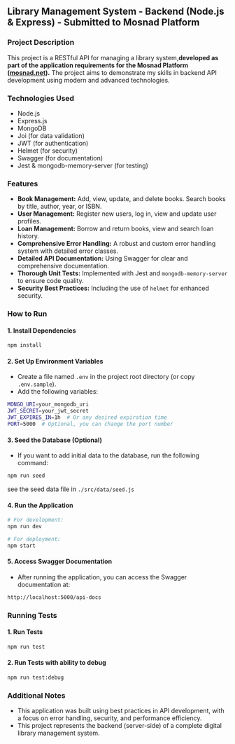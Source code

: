 ## Library Management System - Backend (Node.js & Express) - **Submitted to Mosnad Platform**

### Project Description

This project is a RESTful API for managing a library system,**developed as part of the application requirements for the Mosnad Platform ([mosnad.net](https://mosnad.net)).** The project aims to demonstrate my skills in backend API development using modern and advanced technologies.

### Technologies Used

- Node.js
- Express.js
- MongoDB
- Joi (for data validation)
- JWT (for authentication)
- Helmet (for security)
- Swagger (for documentation)
- Jest & mongodb-memory-server (for testing)

### Features

- **Book Management:** Add, view, update, and delete books. Search books by title, author, year, or ISBN.
- **User Management:** Register new users, log in, view and update user profiles.
- **Loan Management:** Borrow and return books, view and search loan history.
- **Comprehensive Error Handling:**  A robust and custom error handling system with detailed error classes. 
- **Detailed API Documentation:**  Using Swagger for clear and comprehensive documentation.
- **Thorough Unit Tests:**  Implemented with Jest and `mongodb-memory-server`  to ensure code quality.
- **Security Best Practices:** Including the use of `helmet` for enhanced security.

### How to Run

#### 1. Install Dependencies

```bash
npm install
```

#### 2. Set Up Environment Variables

- Create a file named `.env` in the project root directory (or copy `.env.sample`).
- Add the following variables:

```bash
MONGO_URI=your_mongodb_uri
JWT_SECRET=your_jwt_secret
JWT_EXPIRES_IN=1h  # Or any desired expiration time
PORT=5000  # Optional, you can change the port number
```

#### 3. Seed the Database (Optional)

- If you want to add initial data to the database, run the following command:

```bash
npm run seed
```

see the seed data file in `./src/data/seed.js`

#### 4. Run the Application

```bash
# For development:
npm run dev

# For deployment:
npm start
```

#### 5. Access Swagger Documentation

- After running the application, you can access the Swagger documentation at:

```bash
http://localhost:5000/api-docs
```

### Running Tests

#### 1. Run Tests

```bash
npm run test
```

#### 2. Run Tests with ability to debug

```bash
npm run test:debug
```

### Additional Notes

- This application was built using best practices in API development, with a focus on error handling, security, and performance efficiency.
- This project represents the backend (server-side) of a complete digital library management system.
